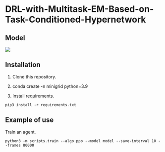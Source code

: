 # DRL-with-Multitask-EM-Based-on-Task-Conditioned-Hypernetwork

## Model
![]("model.png")

## Installation

1. Clone this repository.

2. conda create -n minigrid python=3.9

3.  Install requirements.
```
pip3 install -r requirements.txt
```


## Example of use

Train an agent.
```
python3 -m scripts.train --algo ppo --model model --save-interval 10 --frames 80000
```

